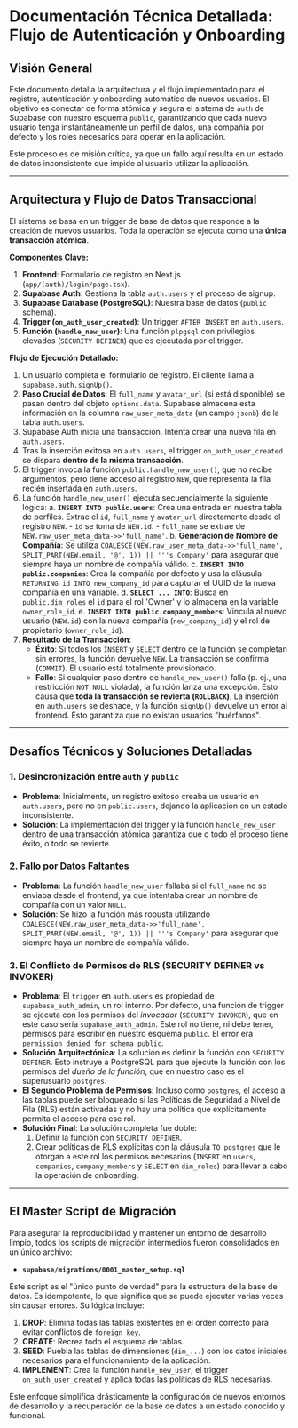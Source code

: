 # Documentación Técnica Detallada: Flujo de Autenticación y Onboarding

## Visión General

Este documento detalla la arquitectura y el flujo implementado para el registro, autenticación y onboarding automático de nuevos usuarios. El objetivo es conectar de forma atómica y segura el sistema de `auth` de Supabase con nuestro esquema `public`, garantizando que cada nuevo usuario tenga instantáneamente un perfil de datos, una compañía por defecto y los roles necesarios para operar en la aplicación.

Este proceso es de misión crítica, ya que un fallo aquí resulta en un estado de datos inconsistente que impide al usuario utilizar la aplicación.

---

## Arquitectura y Flujo de Datos Transaccional

El sistema se basa en un trigger de base de datos que responde a la creación de nuevos usuarios. Toda la operación se ejecuta como una **única transacción atómica**.

**Componentes Clave:**
1.  **Frontend**: Formulario de registro en Next.js (`app/(auth)/login/page.tsx`).
2.  **Supabase Auth**: Gestiona la tabla `auth.users` y el proceso de signup.
3.  **Supabase Database (PostgreSQL)**: Nuestra base de datos (`public` schema).
4.  **Trigger (`on_auth_user_created`)**: Un trigger `AFTER INSERT` en `auth.users`.
5.  **Función (`handle_new_user`)**: Una función `plpgsql` con privilegios elevados (`SECURITY DEFINER`) que es ejecutada por el trigger.

**Flujo de Ejecución Detallado:**
1.  Un usuario completa el formulario de registro. El cliente llama a `supabase.auth.signUp()`.
2.  **Paso Crucial de Datos**: El `full_name` y `avatar_url` (si está disponible) se pasan dentro del objeto `options.data`. Supabase almacena esta información en la columna `raw_user_meta_data` (un campo `jsonb`) de la tabla `auth.users`.
3.  Supabase Auth inicia una transacción. Intenta crear una nueva fila en `auth.users`.
4.  Tras la inserción exitosa en `auth.users`, el trigger `on_auth_user_created` se dispara **dentro de la misma transacción**.
5.  El trigger invoca la función `public.handle_new_user()`, que no recibe argumentos, pero tiene acceso al registro `NEW`, que representa la fila recién insertada en `auth.users`.
6.  La función `handle_new_user()` ejecuta secuencialmente la siguiente lógica:
    a.  **`INSERT INTO public.users`**: Crea una entrada en nuestra tabla de perfiles. Extrae el `id`, `full_name` y `avatar_url` directamente desde el registro `NEW`.
        -   `id` se toma de `NEW.id`.
        -   `full_name` se extrae de `NEW.raw_user_meta_data->>'full_name'`.
    b.  **Generación de Nombre de Compañía**: Se utiliza `COALESCE(NEW.raw_user_meta_data->>'full_name', SPLIT_PART(NEW.email, '@', 1)) || '''s Company'` para asegurar que siempre haya un nombre de compañía válido.
    c.  **`INSERT INTO public.companies`**: Crea la compañía por defecto y usa la cláusula `RETURNING id INTO new_company_id` para capturar el UUID de la nueva compañía en una variable.
    d.  **`SELECT ... INTO`**: Busca en `public.dim_roles` el `id` para el rol 'Owner' y lo almacena en la variable `owner_role_id`.
    e.  **`INSERT INTO public.company_members`**: Vincula al nuevo usuario (`NEW.id`) con la nueva compañía (`new_company_id`) y el rol de propietario (`owner_role_id`).
7.  **Resultado de la Transacción**:
    -   **Éxito**: Si todos los `INSERT` y `SELECT` dentro de la función se completan sin errores, la función devuelve `NEW`. La transacción se confirma (`COMMIT`). El usuario está totalmente provisionado.
    -   **Fallo**: Si cualquier paso dentro de `handle_new_user()` falla (p. ej., una restricción `NOT NULL` violada), la función lanza una excepción. Esto causa que **toda la transacción se revierta (`ROLLBACK`)**. La inserción en `auth.users` se deshace, y la función `signUp()` devuelve un error al frontend. Esto garantiza que no existan usuarios "huérfanos".

---

## Desafíos Técnicos y Soluciones Detalladas

### 1. Desincronización entre `auth` y `public`
-   **Problema**: Inicialmente, un registro exitoso creaba un usuario en `auth.users`, pero no en `public.users`, dejando la aplicación en un estado inconsistente.
-   **Solución**: La implementación del trigger y la función `handle_new_user` dentro de una transacción atómica garantiza que o todo el proceso tiene éxito, o todo se revierte.

### 2. Fallo por Datos Faltantes
-   **Problema**: La función `handle_new_user` fallaba si el `full_name` no se enviaba desde el frontend, ya que intentaba crear un nombre de compañía con un valor `NULL`.
-   **Solución**: Se hizo la función más robusta utilizando `COALESCE(NEW.raw_user_meta_data->>'full_name', SPLIT_PART(NEW.email, '@', 1)) || '''s Company'` para asegurar que siempre haya un nombre de compañía válido.

### 3. El Conflicto de Permisos de RLS (SECURITY DEFINER vs INVOKER)
-   **Problema**: El `trigger` en `auth.users` es propiedad de `supabase_auth_admin`, un rol interno. Por defecto, una función de trigger se ejecuta con los permisos del *invocador* (`SECURITY INVOKER`), que en este caso sería `supabase_auth_admin`. Este rol no tiene, ni debe tener, permisos para escribir en nuestro esquema `public`. El error era `permission denied for schema public`.
-   **Solución Arquitectónica**: La solución es definir la función con `SECURITY DEFINER`. Esto instruye a PostgreSQL para que ejecute la función con los permisos del *dueño de la función*, que en nuestro caso es el superusuario `postgres`.
-   **El Segundo Problema de Permisos**: Incluso como `postgres`, el acceso a las tablas puede ser bloqueado si las Políticas de Seguridad a Nivel de Fila (RLS) están activadas y no hay una política que explícitamente permita el acceso para ese rol.
-   **Solución Final**: La solución completa fue doble:
    1.  Definir la función con `SECURITY DEFINER`.
    2.  Crear políticas de RLS explícitas con la cláusula `TO postgres` que le otorgan a este rol los permisos necesarios (`INSERT` en `users`, `companies`, `company_members` y `SELECT` en `dim_roles`) para llevar a cabo la operación de onboarding.

---

## El Master Script de Migración

Para asegurar la reproducibilidad y mantener un entorno de desarrollo limpio, todos los scripts de migración intermedios fueron consolidados en un único archivo:

-   **`supabase/migrations/0001_master_setup.sql`**

Este script es el "único punto de verdad" para la estructura de la base de datos. Es idempotente, lo que significa que se puede ejecutar varias veces sin causar errores. Su lógica incluye:
1.  **DROP**: Elimina todas las tablas existentes en el orden correcto para evitar conflictos de `foreign key`.
2.  **CREATE**: Recrea todo el esquema de tablas.
3.  **SEED**: Puebla las tablas de dimensiones (`dim_...`) con los datos iniciales necesarios para el funcionamiento de la aplicación.
4.  **IMPLEMENT**: Crea la función `handle_new_user`, el trigger `on_auth_user_created` y aplica todas las políticas de RLS necesarias.

Este enfoque simplifica drásticamente la configuración de nuevos entornos de desarrollo y la recuperación de la base de datos a un estado conocido y funcional. 